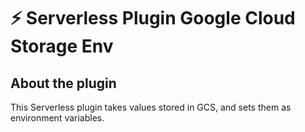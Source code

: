 # ⚡️ Serverless Plugin Google Cloud Storage Env

## About the plugin

This Serverless plugin takes values stored in GCS, and sets them as environment variables.